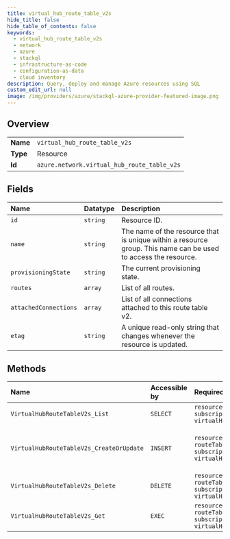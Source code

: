 ```yaml
---
title: virtual_hub_route_table_v2s
hide_title: false
hide_table_of_contents: false
keywords:
  - virtual_hub_route_table_v2s
  - network
  - azure    
  - stackql
  - infrastructure-as-code
  - configuration-as-data
  - cloud inventory
description: Query, deploy and manage Azure resources using SQL
custom_edit_url: null
image: /img/providers/azure/stackql-azure-provider-featured-image.png
---
```

  
    

## Overview
<table><tbody>
<tr><td><b>Name</b></td><td><code>virtual_hub_route_table_v2s</code></td></tr>
<tr><td><b>Type</b></td><td>Resource</td></tr>
<tr><td><b>Id</b></td><td><code>azure.network.virtual_hub_route_table_v2s</code></td></tr>
</tbody></table>

## Fields
| Name | Datatype | Description |
|:-----|:---------|:------------|
| `id` | `string` | Resource ID. |
| `name` | `string` | The name of the resource that is unique within a resource group. This name can be used to access the resource. |
| `provisioningState` | `string` | The current provisioning state. |
| `routes` | `array` | List of all routes. |
| `attachedConnections` | `array` | List of all connections attached to this route table v2. |
| `etag` | `string` | A unique read-only string that changes whenever the resource is updated. |
## Methods
| Name | Accessible by | Required Params | Description |
|:-----|:--------------|:----------------|:------------|
| `VirtualHubRouteTableV2s_List` | `SELECT` | `resourceGroupName, subscriptionId, virtualHubName` | Retrieves the details of all VirtualHubRouteTableV2s. |
| `VirtualHubRouteTableV2s_CreateOrUpdate` | `INSERT` | `resourceGroupName, routeTableName, subscriptionId, virtualHubName` | Creates a VirtualHubRouteTableV2 resource if it doesn't exist else updates the existing VirtualHubRouteTableV2. |
| `VirtualHubRouteTableV2s_Delete` | `DELETE` | `resourceGroupName, routeTableName, subscriptionId, virtualHubName` | Deletes a VirtualHubRouteTableV2. |
| `VirtualHubRouteTableV2s_Get` | `EXEC` | `resourceGroupName, routeTableName, subscriptionId, virtualHubName` | Retrieves the details of a VirtualHubRouteTableV2. |
